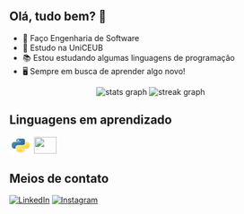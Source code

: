 ## Olá, tudo bem? 👋

- 🔭 Faço Engenharia de Software
- 🎒 Estudo na UniCEUB
- 📚 Estou estudando algumas linguagens de programação
- 🖥️ Sempre em busca de aprender algo novo! 
<div align="center">
  <img src="https://github-readme-stats.vercel.app/api?username=gabxnz&hide_title=false&hide_rank=false&show_icons=true&include_all_commits=true&count_private=true&disable_animations=false&title_color=cccccc&text_color=cccccc&icon_color=cccccc&bg_color=000000&locale=en&hide_border=false" height="150" alt="stats graph"  />
  <img src="https://streak-stats.demolab.com?user=gabxnz&locale=en&mode=daily&title_color=cccccc&text_color=cccccc&ring=cccccc&fire=cccccc&currStreakLabel=cccccc&sideNums=cccccc&sideLabels=cccccc&dates=cccccc&background=000000&hide_border=false&border_radius=4" height="152" alt="streak graph"  />
</div>

 
## Linguagens em aprendizado  
<span>
  <img height="30" width="40" src="https://raw.githubusercontent.com/devicons/devicon/master/icons/python/python-original.svg" style="display: inline;">
  <img height="30" width="40" src="https://cdn.jsdelivr.net/gh/devicons/devicon@latest/icons/c/c-original.svg" style="display: inline;">
</span>  

## Meios de contato

[![LinkedIn](https://img.shields.io/badge/LinkedIn-0077B5?style=for-the-badge&logo=linkedin&logoColor=white)](https://www.linkedin.com/in/gabxnz)
[![Instagram](https://img.shields.io/badge/Instagram-E4405F?style=for-the-badge&logo=instagram&logoColor=white)](https://www.instagram.com/gabxnz__)




